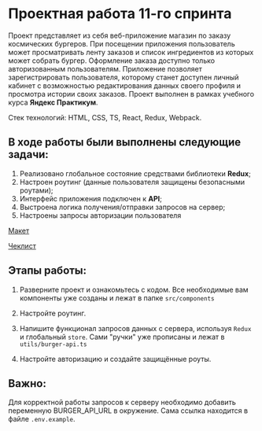 # Проектная работа 11-го спринта

Проект представляет из себя веб-приложение магазин по заказу космических бургеров. При посещении приложения пользователь может просматривать
ленту заказов и список ингредиентов из которых может собрать бургер. Оформление заказа доступно только авторизованным пользователям. Приложение позволяет зарегистрировать пользователя, которому станет доступен личный кабинет с возможностью редактирования данных своего
профиля и просмотра истории своих заказов.
Проект выполнен в рамках учебного курса **Яндекс Практикум**.

Стек технологий: HTML, CSS, TS, React, Redux, Webpack.

## В ходе работы были выполнены следующие задачи:
1. Реализовано глобальное состояние средствами библиотеки **Redux**;
2. Настроен роутинг (данные пользователя защищены безопасными роутами);
3. Интерфейс приложения подключен к **API**;
4. Выстроена логика получения/отправки запросов на сервер;
5. Настроены запросы авторизации пользователя


[Макет](<https://www.figma.com/file/vIywAvqfkOIRWGOkfOnReY/React-Fullstack_-Проектные-задачи-(3-месяца)_external_link?type=design&node-id=0-1&mode=design>)

[Чеклист](https://www.notion.so/praktikum/0527c10b723d4873aa75686bad54b32e?pvs=4)

## Этапы работы:

1. Разверните проект и ознакомьтесь с кодом. Все необходимые вам компоненты уже созданы и лежат в папке `src/components`

2. Настройте роутинг.

3. Напишите функционал запросов данных с сервера, используя `Redux` и глобальный `store`. Сами "ручки" уже прописаны и лежат в `utils/burger-api.ts`

4. Настройте авторизацию и создайте защищённые роуты.

## Важно:

Для корректной работы запросов к серверу необходимо добавить переменную BURGER_API_URL в окружение. Сама ссылка находится в файле `.env.example`.
